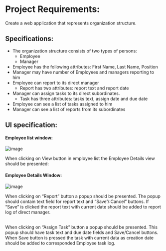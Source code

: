 # Project Requirements:
Create a web application that represents organization structure.

## Specifications:
- The organization structure consists of two types of persons:
  - Employee
  - Manager
- Employee has the following attributes: First Name, Last Name, Position
- Manager may have number of Employees and managers reporting to him
- Employee can report to its direct manager
   - Report has two attributes: report text and report date
- Manager can assign tasks to its direct subordinates.
   - Task has three attributes: tasks text, assign date and due date 
- Employee can see a list of tasks assigned to him
- Manager can see a list of reports from its subordinates

## UI specification:
#### Employee list window:
![image](https://user-images.githubusercontent.com/426076/220254438-a2e662e3-cafd-4ec0-93cd-ba351eb54b08.png)

When clicking on View button in employee list the Employee Details view should be presented:

#### Employee Details Window:
![image](https://user-images.githubusercontent.com/426076/220254520-0bf410af-717f-4448-b513-17680d2fc140.png)

When clicking on “Report” button a popup should be presented. The popup should contain text field for report text and “Save”/:Cancel” buttons. If “Save” is clicked the report text with current date should be added to report log of direct manager. <br /><br />

When clicking on “Assign Task” button a popup should be presented. This popup should have task text and due date fields and Save/Cancel buttons. When Save button is pressed the task with current data as creation date should be added to corresponded Employee task log.
